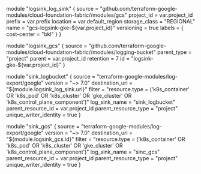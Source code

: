 module "logsink_log_sink" {
  source        = "github.com/terraform-google-modules/cloud-foundation-fabric//modules/gcs"
  project_id    = var.project_id
  prefix        = var.prefix
  location      = var.default_region
  storage_class = "REGIONAL"
  name          = "gcs-logsink-gke-${var.project_id}"
  versioning    = true
  labels        = {
    cost-center = "bkl"
  }
}

module "logsink_gcs" {
  source      = "github.com/terraform-google-modules/cloud-foundation-fabric//modules/logging-bucket"
  parent_type = "project"
  parent      = var.project_id
  retention   = 7
  id          = "logsink-gke-${var.project_id}"
}

module "sink_logbucket" {
  source                 = "terraform-google-modules/log-export/google"
  version                = "~> 7.0"
  destination_uri        = "${module.logsink_log_sink.url}"
  filter                 = "resource.type = ('k8s_container' OR 'k8s_pod' OR 'k8s_cluster' OR 'gke_cluster' OR 'k8s_control_plane_component')"
  log_sink_name          = "sink_logbucket"
  parent_resource_id     = var.project_id
  parent_resource_type   = "project"
  unique_writer_identity = true
}

module "sink_gcs" {
  source                 = "terraform-google-modules/log-export/google"
  version                = "~> 7.0"
  destination_uri        = "${module.logsink_gcs.id}"
  filter                 = "resource.type = ('k8s_container' OR 'k8s_pod' OR 'k8s_cluster' OR 'gke_cluster' OR 'k8s_control_plane_component')"
  log_sink_name          = "sinc_gcs"
  parent_resource_id     = var.project_id
  parent_resource_type   = "project"
  unique_writer_identity = true
}
